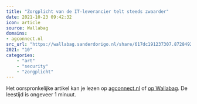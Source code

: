 ```yaml
---
title: "Zorgplicht van de IT-leverancier telt steeds zwaarder"
date: 2021-10-23 09:42:32
icon: article
source: Wallabag
domains:
- agconnect.nl
src_url: "https://wallabag.sanderdorigo.nl/share/617dc191237307.87284929"
2021: "10"
categories:
    - "art"
    - "security"
    - "zorgplicht"
---
```

Het oorspronkelijke artikel kan je lezen op [agconnect.nl](https://www.agconnect.nl/artikel/zorgplicht-van-de-it-leverancier-telt-steeds-zwaarder) of [op Wallabag](https://wallabag.sanderdorigo.nl/share/617dc191237307.87284929). De leestijd is ongeveer 1 minuut.